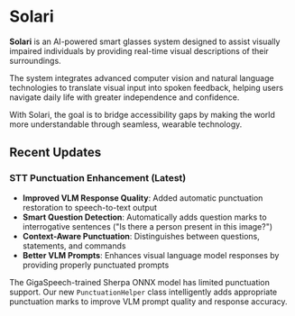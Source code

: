 # Solari

**Solari** is an AI-powered smart glasses system designed to assist visually impaired individuals by providing real-time visual descriptions of their surroundings.  

The system integrates advanced computer vision and natural language technologies to translate visual input into spoken feedback, helping users navigate daily life with greater independence and confidence.  

With Solari, the goal is to bridge accessibility gaps by making the world more understandable through seamless, wearable technology.

## Recent Updates

### STT Punctuation Enhancement (Latest)
- **Improved VLM Response Quality**: Added automatic punctuation restoration to speech-to-text output
- **Smart Question Detection**: Automatically adds question marks to interrogative sentences ("Is there a person present in this image?")
- **Context-Aware Punctuation**: Distinguishes between questions, statements, and commands
- **Better VLM Prompts**: Enhances visual language model responses by providing properly punctuated prompts

The GigaSpeech-trained Sherpa ONNX model has limited punctuation support. Our new `PunctuationHelper` class intelligently adds appropriate punctuation marks to improve VLM prompt quality and response accuracy.